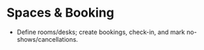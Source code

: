 # Spaces & Booking
- Define rooms/desks; create bookings, check-in, and mark no-shows/cancellations.
